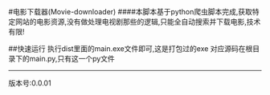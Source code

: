  #电影下载器(Movie-downloader)
 ####本脚本基于python爬虫脚本完成,获取特定网站的电影资源,没有做处理电视剧那些的逻辑,只能全自动搜索并下载电影,技术有限!

 ##快速运行
执行dist里面的main.exe文件即可,这是打包过的exe
对应源码在根目录下的main.py,只有这一个py文件
 ***
 版本号:0.0.01
